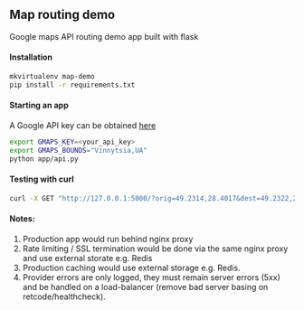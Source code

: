 ## Map routing demo
Google maps API routing demo app built with flask

#### Installation
```bash
mkvirtualenv map-demo
pip install -r requirements.txt
```

#### Starting an app
A Google API key can be obtained [here](https://developers.google.com/maps/documentation/directions/)
```bash
export GMAPS_KEY=<your_api_key>
export GMAPS_BOUNDS="Vinnytsia,UA"
python app/api.py
```

#### Testing with curl
```bash
curl -X GET "http://127.0.0.1:5000/?orig=49.2314,28.4017&dest=49.2322,28.4737"
```

#### Notes:
1. Production app would run behind nginx proxy
2. Rate limiting / SSL termination would be done via the same nginx proxy and
use external storate e.g. Redis
3. Production caching would use external storage e.g. Redis.
4. Provider errors are only logged, they must remain server errors (5xx) and be
handled on a load-balancer (remove bad server basing on retcode/healthcheck).